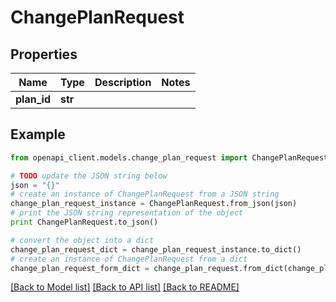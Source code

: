 # ChangePlanRequest


## Properties
Name | Type | Description | Notes
------------ | ------------- | ------------- | -------------
**plan_id** | **str** |  | 

## Example

```python
from openapi_client.models.change_plan_request import ChangePlanRequest

# TODO update the JSON string below
json = "{}"
# create an instance of ChangePlanRequest from a JSON string
change_plan_request_instance = ChangePlanRequest.from_json(json)
# print the JSON string representation of the object
print ChangePlanRequest.to_json()

# convert the object into a dict
change_plan_request_dict = change_plan_request_instance.to_dict()
# create an instance of ChangePlanRequest from a dict
change_plan_request_form_dict = change_plan_request.from_dict(change_plan_request_dict)
```
[[Back to Model list]](../README.md#documentation-for-models) [[Back to API list]](../README.md#documentation-for-api-endpoints) [[Back to README]](../README.md)


